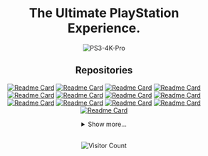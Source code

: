 <div align="center">

<!-- <div align="center">
    <img src="example.svg" width="400" height="400" alt="css-in-readme">
</div> -->
    
 <!-- To bolden the text, wrap it with two asterisks (*) (**word**)
To italisize the text, wrap it with one asterisk (*) (*word*)
To strikethrough the text, wrap it with two tildes (~) (~~word~~)
To make a link, place the link text in brackets and the url in parentheses ([link](http://example.com))
To make an example icon image, place an !, the alt text in brackets, and the url in parentheses (![github](/images/icon.png))
 
https://guides.github.com/features/mastering-markdown/

https://arturssmirnovs.github.io/github-profile-readme-generator/ --> 
 
 
<!-- ![Hey there, I'm Cyris. I'm a software developer, a maker and infosec enthusiast. Check out my work](https://github.com/CyrisXD/CyrisXD/raw/master/bio.gif) -->


 # **The Ultimate PlayStation Experience.**
 ![PS3-4K-Pro](https://user-images.githubusercontent.com/74815634/139526944-8dc6bf4a-c28e-4cfd-a1e0-563b2afaa29a.gif)
<!--  ![image](https://user-images.githubusercontent.com/74815634/134324677-16973d1f-028d-465e-9fbc-c7149ff853ef.png) -->
## Repositories
[![Readme Card](https://github-readme-stats.vercel.app/api/pin/?username=LuanTeles&repo=PS3-4K-Pro&theme=github_light&show_icons=true)](https://github.com/LuanTeles/PS3-4K-Pro)
[![Readme Card](https://github-readme-stats.vercel.app/api/pin/?username=LuanTeles&repo=PlayStation-TV&theme=github_light&show_icons=true)](https://github.com/LuanTeles/PlayStation-TV)
[![Readme Card](https://github-readme-stats.vercel.app/api/pin/?username=LuanTeles&repo=Avatars&theme=github_light&show_icons=true)](https://github.com/LuanTeles/Avatars)
[![Readme Card](https://github-readme-stats.vercel.app/api/pin/?username=LuanTeles&repo=Packages&theme=github_light&show_icons=true)](https://github.com/LuanTeles/Packages)
[![Readme Card](https://github-readme-stats.vercel.app/api/pin/?username=LuanTeles&repo=Firmwares&theme=github_light&show_icons=true)](https://github.com/LuanTeles/Firmwares)
[![Readme Card](https://github-readme-stats.vercel.app/api/pin/?username=LuanTeles&repo=Magazines&theme=github_light&show_icons=true)](https://github.com/LuanTeles/Magazines)
[![Readme Card](https://github-readme-stats.vercel.app/api/pin/?username=LuanTeles&repo=ScreenSavers&theme=github_light&show_icons=true)](https://github.com/LuanTeles/ScreenSavers)
[![Readme Card](https://github-readme-stats.vercel.app/api/pin/?username=LuanTeles&repo=Servers&theme=github_light&show_icons=true)](https://github.com/LuanTeles/Server)
[![Readme Card](https://github-readme-stats.vercel.app/api/pin/?username=LuanTeles&repo=Stores&theme=github_light&show_icons=true)](https://github.com/LuanTeles/Stores)
[![Readme Card](https://github-readme-stats.vercel.app/api/pin/?username=LuanTeles&repo=Themes&theme=github_light&show_icons=true)](https://github.com/LuanTeles/Themes)
[![Readme Card](https://github-readme-stats.vercel.app/api/pin/?username=LuanTeles&repo=Wallpapers&theme=github_light&show_icons=true)](https://github.com/LuanTeles/Wallpapers)
[![Readme Card](https://github-readme-stats.vercel.app/api/pin/?username=LuanTeles&repo=DB&theme=github_light&show_icons=true)](https://github.com/LuanTeles/DB)
[![Readme Card](https://github-readme-stats.vercel.app/api/pin/?username=LuanTeles&repo=DB-Update&theme=github_light&show_icons=true)](https://github.com/LuanTeles/Game-XMLs)

<details> <summary>Show more...</summary>
 
</br>
 
| Now Playing on Spotify                                                                                                                |
| ------------------------------------------------------------------------------------------------------------------------------ |
| <a href="https://status.nmoo.dev/now-playing?open"><img src="https://status.nmoo.dev/now-playing" width="540" height="64"></a> |

</details> 
</br>

 ![Visitor Count](https://profile-counter.glitch.me/{LuanTeles}/count.svg)
 
<!-- <img align='center' src='https://user-images.githubusercontent.com/5713670/87202985-820dcb80-c2b6-11ea-9f56-7ec461c497c3.gif' width='200'> -->
 
<!--
<table>
  <thead>
    <tr>
      <th>Top Tracks</th>
    </tr>
  </thead>
  <tbody>
    <tr>
      <td><a href="https://status.nmoo.dev/top-tracks?i=1&open"><img src="https://status.nmoo.dev/top-tracks?i=1" width="540" height="64"></a></td>
    </tr>
    <tr></tr> <!-- hide gray row --> <!--
    <tr>
      <td><a href="https://status.nmoo.dev/top-tracks?i=2&open"><img src="https://status.nmoo.dev/top-tracks?i=2" width="540" height="64"></a></td>
    </tr>
    <tr></tr> <!-- hide gray row --> <!--
    <tr>
      <td><a href="https://status.nmoo.dev/top-tracks?i=3&open"><img src="https://status.nmoo.dev/top-tracks?i=3" width="540" height="64"></a></td>
    </tr>
  </tbody>
</table>
-->
